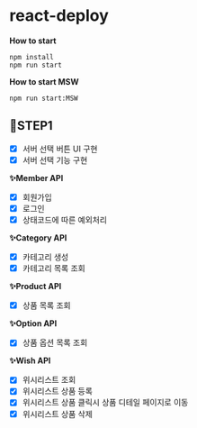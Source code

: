 # react-deploy

**How to start**

```
npm install
npm run start
```

**How to start MSW**

```
npm run start:MSW
```

## 📜STEP1

- [x] 서버 선택 버튼 UI 구현
- [x] 서버 선택 기능 구현

**✨Member API**

- [x] 회원가입
- [x] 로그인
- [x] 상태코드에 따른 예외처리

**✨Category API**

- [x] 카테고리 생성
- [x] 카테고리 목록 조회

**✨Product API**

- [x] 상품 목록 조회

**✨Option API**

- [x] 상품 옵션 목록 조회

**✨Wish API**

- [x] 위시리스트 조회
- [x] 위시리스트 상품 등록
- [x] 위시리스트 상품 클릭시 상품 디테일 페이지로 이동
- [x] 위시리스트 상품 삭제
